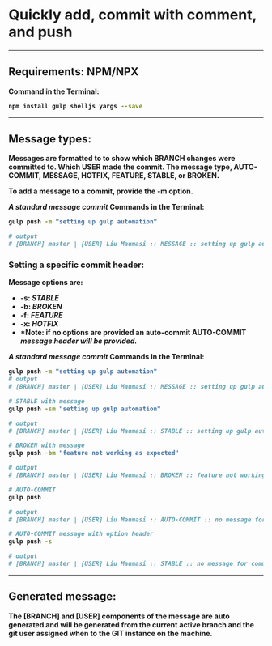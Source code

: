 
# Quickly add, commit with comment, and push
---
<b>

## Requirements: NPM/NPX
Command in the Terminal:
```bash
npm install gulp shelljs yargs --save
```
---
<b>


## Message types:

Messages are formatted to to show which **BRANCH** changes were committed to. Which **USER** made the commit. The message type, **AUTO-COMMIT, MESSAGE, HOTFIX, FEATURE, STABLE,** or **BROKEN**.
<b>

To add a message to a commit, provide the **-m** option.
<b>

*A standard message commit*
Commands in the Terminal:
```bash
gulp push -m "setting up gulp automation"

# output
# [BRANCH] master | [USER] Liu Maumasi :: MESSAGE :: setting up gulp automation
```

### Setting a specific commit header:
Message options are:
* **-s**: *STABLE*
* **-b**: *BROKEN*
* **-f**: *FEATURE*
* **-x**: *HOTFIX*
* *Note: if no options are provided an auto-commit __AUTO-COMMIT__ *message header will be provided.*


*A standard message commit*
Commands in the Terminal:
```bash
gulp push -m "setting up gulp automation"
# output
# [BRANCH] master | [USER] Liu Maumasi :: MESSAGE :: setting up gulp automation

# STABLE with message
gulp push -sm "setting up gulp automation"

# output
# [BRANCH] master | [USER] Liu Maumasi :: STABLE :: setting up gulp automation

# BROKEN with message
gulp push -bm "feature not working as expected"

# output
# [BRANCH] master | [USER] Liu Maumasi :: BROKEN :: feature not working as expected

# AUTO-COMMIT
gulp push

# output
# [BRANCH] master | [USER] Liu Maumasi :: AUTO-COMMIT :: no message for commit.

# AUTO-COMMIT message with option header
gulp push -s

# output
# [BRANCH] master | [USER] Liu Maumasi :: STABLE :: no message for commit.
```
---
<b>

## Generated message:

The **[BRANCH]** and **[USER]** components of the message are auto generated and will be generated from the current active branch and the git user assigned when to the GIT instance on the machine.
